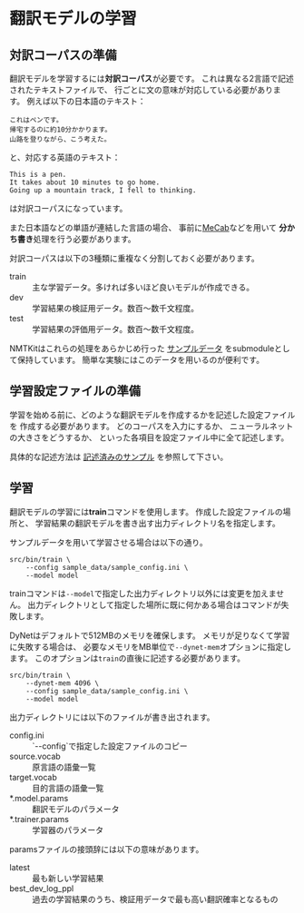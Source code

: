翻訳モデルの学習
================


対訳コーパスの準備
------------------

翻訳モデルを学習するには**対訳コーパス**が必要です。
これは異なる2言語で記述されたテキストファイルで、
行ごとに文の意味が対応している必要があります。
例えば以下の日本語のテキスト：

    これはペンです。
    帰宅するのに約10分かかります。
    山路を登りながら、こう考えた。

と、対応する英語のテキスト：

    This is a pen.
    It takes about 10 minutes to go home.
    Going up a mountain track, I fell to thinking.

は対訳コーパスになっています。

また日本語などの単語が連結した言語の場合、
事前に[MeCab](http://taku910.github.io/mecab/)などを用いて
**分かち書き**処理を行う必要があります。

対訳コーパスは以下の3種類に重複なく分割しておく必要があります。

<dl>
  <dt>train</dt><dd>主な学習データ。多ければ多いほど良いモデルが作成できる。</dd>
  <dt>dev</dt><dd>学習結果の検証用データ。数百〜数千文程度。</dd>
  <dt>test</dt><dd>学習結果の評価用データ。数百〜数千文程度。</dd>
</dl>

NMTKitはこれらの処理をあらかじめ行った
[サンプルデータ](https://github.com/odashi/small_parallel_enja)
をsubmoduleとして保持しています。
簡単な実験にはこのデータを用いるのが便利です。


学習設定ファイルの準備
----------------------

学習を始める前に、どのような翻訳モデルを作成するかを記述した設定ファイルを
作成する必要があります。
どのコーパスを入力にするか、
ニューラルネットの大きさをどうするか、
といった各項目を設定ファイル中に全て記述します。

具体的な記述方法は
[記述済みのサンプル](https://github.com/odashi/nmtkit/blob/master/sample_data/sample_config.ini)
を参照して下さい。


学習
----


翻訳モデルの学習には**train**コマンドを使用します。
作成した設定ファイルの場所と、
学習結果の翻訳モデルを書き出す出力ディレクトリ名を指定します。

サンプルデータを用いて学習させる場合は以下の通り。

    src/bin/train \
        --config sample_data/sample_config.ini \
        --model model

trainコマンドは`--model`で指定した出力ディレクトリ以外には変更を加えません。
出力ディレクトリとして指定した場所に既に何かある場合はコマンドが失敗します。

DyNetはデフォルトで512MBのメモリを確保します。
メモリが足りなくて学習に失敗する場合は、
必要なメモリをMB単位で`--dynet-mem`オプションに指定します。
このオプションは`train`の直後に記述する必要があります。

    src/bin/train \
        --dynet-mem 4096 \
        --config sample_data/sample_config.ini \
        --model model

出力ディレクトリには以下のファイルが書き出されます。

<dl>
  <dt>config.ini</dt><dd>`--config`で指定した設定ファイルのコピー</dd>
  <dt>source.vocab</dt><dd>原言語の語彙一覧</dd>
  <dt>target.vocab</dt><dd>目的言語の語彙一覧</dd>
  <dt>*.model.params</dt><dd>翻訳モデルのパラメータ</dd>
  <dt>*.trainer.params</dt><dd>学習器のパラメータ</dd>
</dl>

paramsファイルの接頭辞には以下の意味があります。

<dl>
  <dt>latest</dt><dd>最も新しい学習結果</dd>
  <dt>best_dev_log_ppl</dt><dd>過去の学習結果のうち、検証用データで最も高い翻訳確率となるもの</dd>
</dl>

